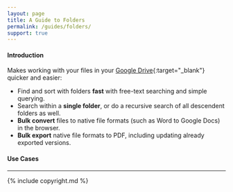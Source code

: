 ```yaml
---
layout: page
title: A Guide to Folders
permalink: /guides/folders/
support: true
---
```


#### Introduction

Makes working with your files in your [Google Drive](https://www.google.com/drive/){:target="_blank"} quicker and easier:

+ Find and sort with folders __fast__ with free-text searching and simple querying.
+ Search within a __single folder__, or do a recursive search of all descendent folders as well.
+ __Bulk convert__ files to native file formats (such as Word to Google Docs) in the browser.
+ __Bulk export__ native file formats to PDF, including updating already exported versions.

#### Use Cases

- - -

{% include copyright.md %}